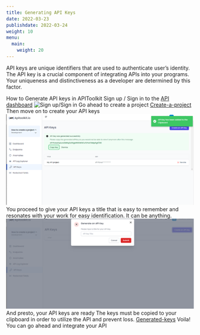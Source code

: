 ```yaml
---
title: Generating API Keys
date: 2022-03-23
publishdate: 2022-03-24
weight: 10
menu:
  main:
    weight: 20
---
```


API keys are unique identifiers that are used to authenticate user’s identity. The API key is a crucial component of integrating APIs into your programs. Your uniqueness and distinctiveness as a developer are determined by this factor.  

How to Generate API keys in APIToolkit
Sign up / Sign in to the [API dashboard](https://app.apitoolkit.io)
![Sign up/Sign in](./signin.png)
Go ahead to create a project 
[Create-a-project](./docs/dashboard/creating-a-project/) 
Then move on to create your API keys
![Create-your-API-keys](./generated-keys.png)
You proceed to give your API keys a title that is easy to remember and resonates with your work for easy identification. It can be anything.
![API-title](./api-title.png)
And presto, your API keys are ready 
The keys must be copied to your clipboard in order to utilize the API and prevent loss. 
[Generated-keys](../generating-api-keys.md)
Voila! You can go ahead and integrate your API

